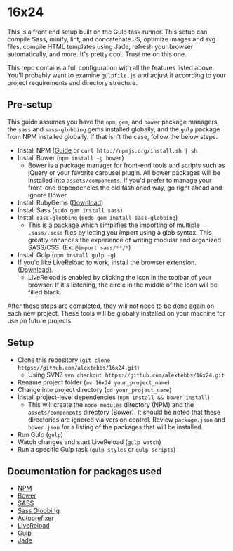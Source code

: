 # 16x24

This is a front end setup built on the Gulp task runner. This setup can compile
Sass, minify, lint, and concatenate JS, optimize images and svg files, compile HTML
templates using Jade, refresh your browser automatically, and more. It's pretty cool.
Trust me on this one.

This repo contains a full configuration with all the features listed above. You'll
probably want to examine `gulpfile.js` and adjust it according to your
project requirements and directory structure.

## Pre-setup

This guide assumes you have the `npm`, `gem`, and `bower` package managers, the
`sass` and `sass-globbing` gems installed globally, and the `gulp` package from NPM
installed globally. If that isn't the case, follow the below steps.

* Install NPM ([Guide](http://howtonode.org/introduction-to-npm) or `curl http://npmjs.org/install.sh | sh`
* Install Bower (`npm install -g bower`)
    * Bower is a package manager for front-end tools and scripts such as
      jQuery or your favorite carousel plugin. All bower packages will be
      installed into `assets/components`. If you'd prefer to manage your
      front-end dependencies the old fashioned way, go right ahead and ignore
      Bower.
* Install RubyGems ([Download](http://rubygems.org/pages/download))
* Install Sass (`sudo gem install sass`)
* Install `sass-globbing` (`sudo gem install sass-globbing`)
    * This is a package which simplifies the importing of multiple `.sass/.scss` files by letting
      you import using a glob syntax. This greatly enhances the experience of
      writing modular and organized SASS/CSS. (Ex: `@import sass/**/*`)
* Install Gulp (`npm install gulp -g`)
* If you'd like LiveReload to work, install the browser extension. ([Download](http://feedback.livereload.com/knowledgebase/articles/86242-how-do-i-install-and-use-the-browser-extensions)).
    * LiveReload is enabled by clicking the icon in the toolbar of your browser. If
      it's listening, the circle in the middle of the icon will be filled black.

After these steps are completed, they will not need to be done again on each
new project. These tools will be globally installed on your machine for use on
future projects.

## Setup

* Clone this repository (`git clone https://github.com/alextebbs/16x24.git`)
    * Using SVN? `svn checkout https://github.com/alextebbs/16x24.git`
* Rename project folder (`mv 16x24 your_project_name`)
* Change into project directory (`cd your_project_name`)
* Install project-level dependencies (`npm install && bower install`)
    * This will create the `node_modules` directory (NPM) and the
      `assets/components` directory (Bower). It should be noted that these
      directories are ignored via version control. Review `package.json`
      and `bower.json` for a listing of the packages that will be installed.
* Run Gulp (`gulp`)
* Watch changes and start LiveReload (`gulp watch`)
* Run a specific Gulp task (`gulp styles` or `gulp scripts`)

## Documentation for packages used

* [NPM](https://www.npmjs.org/doc/)
* [Bower](http://bower.io)
* [SASS](http://sass-lang.com)
* [Sass Globbing](https://github.com/chriseppstein/sass-globbing)
* [Autoprefixer](https://github.com/ai/autoprefixer)
* [LiveReload](http://livereload.com)
* [Gulp](http://gulpjs.com)
* [Jade](http://jade-lang.com)
